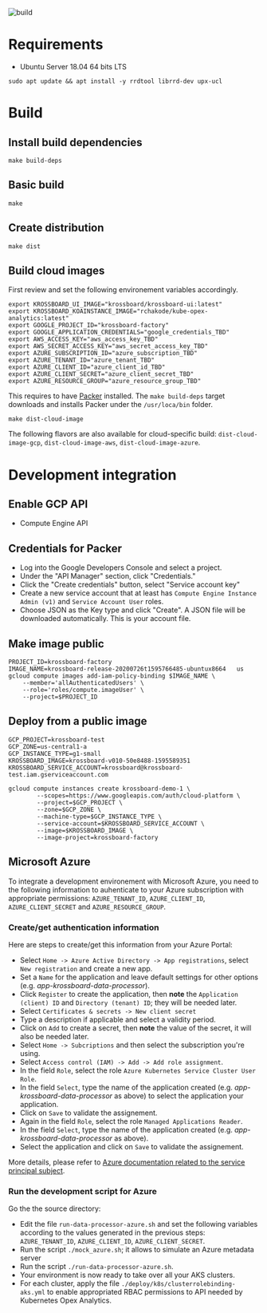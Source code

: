 ![build](https://github.com/2-alchemists/krossboard-data-processor/workflows/Go/badge.svg)

# Requirements

* Ubuntu Server 18.04 64 bits LTS

```
sudo apt update && apt install -y rrdtool librrd-dev upx-ucl
```

# Build

## Install build dependencies
```
make build-deps
```

## Basic build

```
make
```

## Create distribution

```
make dist
```

## Build cloud images
First review and set the following environement variables accordingly.

```
export KROSSBOARD_UI_IMAGE="krossboard/krossboard-ui:latest"
export KROSSBOARD_KOAINSTANCE_IMAGE="rchakode/kube-opex-analytics:latest"
export GOOGLE_PROJECT_ID="krossboard-factory"
export GOOGLE_APPLICATION_CREDENTIALS="google_credentials_TBD"
export AWS_ACCESS_KEY="aws_access_key_TBD"
export AWS_SECRET_ACCESS_KEY="aws_secret_access_key_TBD"
export AZURE_SUBSCRIPTION_ID="azure_subscription_TBD"
export AZURE_TENANT_ID="azure_tenant_TBD"
export AZURE_CLIENT_ID="azure_client_id_TBD"
export AZURE_CLIENT_SECRET="azure_client_secret_TBD"
export AZURE_RESOURCE_GROUP="azure_resource_group_TBD"
```


This requires to have [Packer](https://www.packer.io/) installed. The `make build-deps` target downloads and installs Packer under the `/usr/loca/bin` folder.
```
make dist-cloud-image
```

The following flavors are also available for cloud-specific build: `dist-cloud-image-gcp`,  `dist-cloud-image-aws`,  `dist-cloud-image-azure`.

# Development integration

## Enable GCP API
 * Compute Engine API
 
  
## Credentials for Packer

* Log into the Google Developers Console and select a project.
* Under the "API Manager" section, click "Credentials."
* Click the "Create credentials" button, select "Service account key"
* Create a new service account that at least has `Compute Engine Instance Admin (v1)` and `Service Account User` roles.
* Choose JSON as the Key type and click "Create". A JSON file will be downloaded automatically. This is your account file.

## Make image public

```
PROJECT_ID=krossboard-factory
IMAGE_NAME=krossboard-release-20200726t1595766485-ubuntux8664	us
gcloud compute images add-iam-policy-binding $IMAGE_NAME \
    --member='allAuthenticatedUsers' \
    --role='roles/compute.imageUser' \
    --project=$PROJECT_ID
```

## Deploy from a public image

```
GCP_PROJECT=krossboard-test
GCP_ZONE=us-central1-a
GCP_INSTANCE_TYPE=g1-small
KROSSBOARD_IMAGE=krossboard-v010-50e8488-1595589351
KROSSBOARD_SERVICE_ACCOUNT=krossboard@krossboard-test.iam.gserviceaccount.com

gcloud compute instances create krossboard-demo-1 \
        --scopes=https://www.googleapis.com/auth/cloud-platform \
        --project=$GCP_PROJECT \
        --zone=$GCP_ZONE \
        --machine-type=$GCP_INSTANCE_TYPE \
        --service-account=$KROSSBOARD_SERVICE_ACCOUNT \
        --image=$KROSSBOARD_IMAGE \
        --image-project=krossboard-factory
```


## Microsoft Azure
To integrate a development environement with Microsoft Azure, you need to the following information to auhenticate to your Azure subscription with appropriate permissions: `AZURE_TENANT_ID`, `AZURE_CLIENT_ID`, `AZURE_CLIENT_SECRET` and `AZURE_RESOURCE_GROUP`. 

### Create/get authentication information
Here are steps to create/get this information from your Azure Portal:
* Select `Home -> Azure Active Directory -> App registrations`, select `New registration` and create a new app.
* Set a `Name` for the application and leave default settings for other options (e.g. *app-krossboard-data-processor*).
* Click `Register` to create the application, then **note** the `Application (client) ID` and `Directory (tenant) ID`; they will be needed later.
* Select `Certificates & secrets -> New client secret` 
* Type a description if applicable and select a validity period.
* Click on `Add` to create a secret, then **note** the value of the secret, it will also be needed later.
* Select `Home -> Subcriptions` and then select the subscription you're using.
* Select `Access control (IAM) -> Add -> Add role assignment`.
* In the field `Role`, select the role `Azure Kubernetes Service Cluster User Role`.
* In the field `Select`, type the name of the application created (e.g. *app-krossboard-data-processor* as above) to select the application your application.
* Click on `Save` to validate the assignement.
* Again in the field `Role`, select the role `Managed Applications Reader`.
* In the field `Select`, type the name of the application created (e.g. *app-krossboard-data-processor* as above).
* Select the application and click on `Save` to validate the assignement.

More details, please refer to [Azure documentation related to the service principal subject](https://docs.microsoft.com/en-us/cli/azure/create-an-azure-service-principal-azure-cli?view=azure-cli-latest).

### Run the development script for Azure
Go the the source directory:
* Edit the file `run-data-processor-azure.sh` and set the following variables according to the values generated in the previous steps: `AZURE_TENANT_ID`, `AZURE_CLIENT_ID`, `AZURE_CLIENT_SECRET`.
* Run the script `./mock_azure.sh`; it allows to simulate an Azure metadata server
* Run the script `./run-data-processor-azure.sh`.
* Your environment is now ready to take over all your AKS clusters.
* For each cluster, apply the file `./deploy/k8s/clusterrolebinding-aks.yml` to enable appropriated RBAC permissions to API needed by Kubernetes Opex Analytics.
